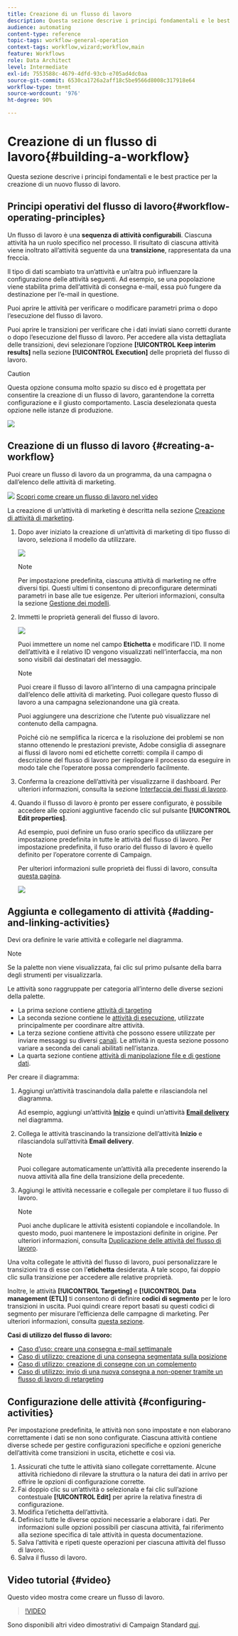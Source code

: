 ```yaml
---
title: Creazione di un flusso di lavoro
description: Questa sezione descrive i principi fondamentali e le best practice per la creazione di un nuovo flusso di lavoro.
audience: automating
content-type: reference
topic-tags: workflow-general-operation
context-tags: workflow,wizard;workflow,main
feature: Workflows
role: Data Architect
level: Intermediate
exl-id: 7553588c-4679-4dfd-93cb-e705ad4dc0aa
source-git-commit: 6530ca1726a2aff18c5be9566d8008c317918e64
workflow-type: tm+mt
source-wordcount: '976'
ht-degree: 90%

---
```


# Creazione di un flusso di lavoro{#building-a-workflow}

Questa sezione descrive i principi fondamentali e le best practice per la creazione di un nuovo flusso di lavoro.

## Principi operativi del flusso di lavoro{#workflow-operating-principles}

Un flusso di lavoro è una **sequenza di attività configurabili**. Ciascuna attività ha un ruolo specifico nel processo. Il risultato di ciascuna attività viene inoltrato all’attività seguente da una **transizione**, rappresentata da una freccia.

Il tipo di dati scambiato tra un’attività e un’altra può influenzare la configurazione delle attività seguenti. Ad esempio, se una popolazione viene stabilita prima dell’attività di consegna e-mail, essa può fungere da destinazione per l’e-mail in questione.

Puoi aprire le attività per verificare o modificare parametri prima o dopo l’esecuzione del flusso di lavoro.

Puoi aprire le transizioni per verificare che i dati inviati siano corretti durante o dopo l’esecuzione del flusso di lavoro. Per accedere alla vista dettagliata delle transizioni, devi selezionare l’opzione **[!UICONTROL Keep interim results]** nella sezione **[!UICONTROL Execution]** delle proprietà del flusso di lavoro.

>[!CAUTION]
>
>Questa opzione consuma molto spazio su disco ed è progettata per consentire la creazione di un flusso di lavoro, garantendone la corretta configurazione e il giusto comportamento. Lascia deselezionata questa opzione nelle istanze di produzione.

![](assets/workflow_overview.png)

## Creazione di un flusso di lavoro {#creating-a-workflow}

Puoi creare un flusso di lavoro da un programma, da una campagna o dall’elenco delle attività di marketing.

![](assets/do-not-localize/how-to-video.png) [Scopri come creare un flusso di lavoro nel video](#video)

La creazione di un’attività di marketing è descritta nella sezione [Creazione di attività di marketing](../../start/using/marketing-activities.md#creating-a-marketing-activity).

1. Dopo aver iniziato la creazione di un’attività di marketing di tipo flusso di lavoro, seleziona il modello da utilizzare.

   ![](assets/workflow_creation_1.png)

   >[!NOTE]
   >
   >Per impostazione predefinita, ciascuna attività di marketing ne offre diversi tipi. Questi ultimi ti consentono di preconfigurare determinati parametri in base alle tue esigenze. Per ulteriori informazioni, consulta la sezione [Gestione dei modelli](../../start/using/marketing-activity-templates.md).

1. Immetti le proprietà generali del flusso di lavoro.

   ![](assets/workflow_creation_2.png)

   Puoi immettere un nome nel campo **Etichetta** e modificare l’ID. Il nome dell’attività e il relativo ID vengono visualizzati nell’interfaccia, ma non sono visibili dai destinatari del messaggio.

   >[!NOTE]
   >
   >Puoi creare il flusso di lavoro all’interno di una campagna principale dall’elenco delle attività di marketing. Puoi collegare questo flusso di lavoro a una campagna selezionandone una già creata.

   Puoi aggiungere una descrizione che l’utente può visualizzare nel contenuto della campagna.

   Poiché ciò ne semplifica la ricerca e la risoluzione dei problemi se non stanno ottenendo le prestazioni previste, Adobe consiglia di assegnare ai flussi di lavoro nomi ed etichette corretti: compila il campo di descrizione del flusso di lavoro per riepilogare il processo da eseguire in modo tale che l’operatore possa comprenderlo facilmente.

1. Conferma la creazione dell’attività per visualizzarne il dashboard. Per ulteriori informazioni, consulta la sezione [Interfaccia dei flussi di lavoro](../../automating/using/workflow-interface.md).

1. Quando il flusso di lavoro è pronto per essere configurato, è possibile accedere alle opzioni aggiuntive facendo clic sul pulsante **[!UICONTROL Edit properties]**.

   Ad esempio, puoi definire un fuso orario specifico da utilizzare per impostazione predefinita in tutte le attività del flusso di lavoro. Per impostazione predefinita, il fuso orario del flusso di lavoro è quello definito per l’operatore corrente di Campaign.

   Per ulteriori informazioni sulle proprietà dei flussi di lavoro, consulta [questa pagina](../../automating/using/managing-execution-options.md).

   ![](assets/workflow_properties.png)

## Aggiunta e collegamento di attività {#adding-and-linking-activities}

Devi ora definire le varie attività e collegarle nel diagramma.

>[!NOTE]
>
>Se la palette non viene visualizzata, fai clic sul primo pulsante della barra degli strumenti per visualizzarla.

Le attività sono raggruppate per categoria all’interno delle diverse sezioni della palette.

* La prima sezione contiene [attività di targeting](../../automating/using/about-targeting-activities.md)
* La seconda sezione contiene le [attività di esecuzione](../../automating/using/about-execution-activities.md), utilizzate principalmente per coordinare altre attività.
* La terza sezione contiene attività che possono essere utilizzate per inviare messaggi su diversi [canali](../../automating/using/about-channel-activities.md). Le attività in questa sezione possono variare a seconda dei canali abilitati nell’istanza.
* La quarta sezione contiene [attività di manipolazione file e di gestione dati](../../automating/using/about-data-management-activities.md).

Per creare il diagramma:

1. Aggiungi un’attività trascinandola dalla palette e rilasciandola nel diagramma.

   Ad esempio, aggiungi un’attività **[Inizio](../../automating/using/start-and-end.md)** e quindi un’attività **[Email delivery](../../automating/using/email-delivery.md)** nel diagramma.

1. Collega le attività trascinando la transizione dell’attività **Inizio** e rilasciandola sull’attività **Email delivery**.

   >[!NOTE]
   >
   >Puoi collegare automaticamente un’attività alla precedente inserendo la nuova attività alla fine della transizione della precedente.

1. Aggiungi le attività necessarie e collegale per completare il tuo flusso di lavoro.

   >[!NOTE]
   >
   >Puoi anche duplicare le attività esistenti copiandole e incollandole. In questo modo, puoi mantenere le impostazioni definite in origine. Per ulteriori informazioni, consulta [Duplicazione delle attività del flusso di lavoro](../../automating/using/workflow-interface.md#duplicating-workflow-activities).

Una volta collegate le attività del flusso di lavoro, puoi personalizzare le transizioni tra di esse con l’**etichetta** desiderata. A tale scopo, fai doppio clic sulla transizione per accedere alle relative proprietà.

Inoltre, le attività **[!UICONTROL Targeting]** e **[!UICONTROL Data management (ETL)]** ti consentono di definire **codici di segmento** per le loro transizioni in uscita. Puoi quindi creare report basati su questi codici di segmento per misurare l’efficienza delle campagne di marketing. Per ulteriori informazioni, consulta [questa sezione](../../reporting/using/creating-a-report-workflow-segment.md).

**Casi di utilizzo del flusso di lavoro:**

* [Caso d’uso: creare una consegna e-mail settimanale](../../automating/using/workflow-weekly-offer.md)
* [Caso di utilizzo: creazione di una consegna segmentata sulla posizione](../../automating/using/workflow-segmentation-location.md)
* [Caso di utilizzo: creazione di consegne con un complemento](../../automating/using/workflow-created-query-with-complement.md)
* [Caso di utilizzo: invio di una nuova consegna a non-opener tramite un flusso di lavoro di retargeting](../../automating/using/workflow-cross-channel-retargeting.md)

## Configurazione delle attività {#configuring-activities}

Per impostazione predefinita, le attività non sono impostate e non elaborano correttamente i dati se non sono configurate. Ciascuna attività contiene diverse schede per gestire configurazioni specifiche e opzioni generiche dell’attività come transizioni in uscita, etichette e così via.

1. Assicurati che tutte le attività siano collegate correttamente. Alcune attività richiedono di rilevare la struttura o la natura dei dati in arrivo per offrire le opzioni di configurazione corrette.
1. Fai doppio clic su un’attività o selezionala e fai clic sull’azione contestuale **[!UICONTROL Edit]** per aprire la relativa finestra di configurazione.
1. Modifica l’etichetta dell’attività.
1. Definisci tutte le diverse opzioni necessarie a elaborare i dati. Per informazioni sulle opzioni possibili per ciascuna attività, fai riferimento alla sezione specifica di tale attività in questa documentazione.
1. Salva l’attività e ripeti queste operazioni per ciascuna attività del flusso di lavoro.
1. Salva il flusso di lavoro.

## Video tutorial {#video}

Questo video mostra come creare un flusso di lavoro.

>[!VIDEO](https://video.tv.adobe.com/v/23937?quality=12)

Sono disponibili altri video dimostrativi di Campaign Standard [qui](https://experienceleague.adobe.com/docs/campaign-standard-learn/tutorials/overview.html?lang=it).
